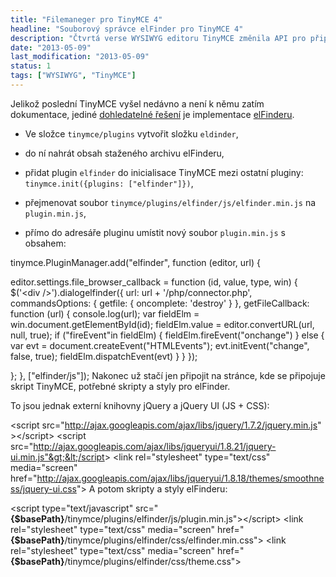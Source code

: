 ```yaml
---
title: "Filemaneger pro TinyMCE 4"
headline: "Souborový správce elFinder pro TinyMCE 4"
description: "Čtvrtá verse WYSIWYG editoru TinyMCE změnila API pro připojení správce souborů, co s tím?"
date: "2013-05-09"
last_modification: "2013-05-09"
status: 1
tags: ["WYSIWYG", "TinyMCE"]
---
```


Jelikož poslední TinyMCE vyšel nedávno a není k němu zatím dokumentace, jediné [dohledatelné řešení](http://stackoverflow.com/questions/16016870/tinymce-4-with-elfinder) je implementace [elFinderu](http://elfinder.org/).

- Ve složce `tinymce/plugins` vytvořit složku `eldinder`,

- do ní nahrát obsah staženého archivu elFinderu,

- přidat plugin `elfinder` do inicialisace TinyMCE mezi ostatní pluginy: `tinymce.init({plugins: ["elfinder"]})`,

- přejmenovat soubor `tinymce/plugins/elfinder/js/elfinder.min.js` na `plugin.min.js`,

- přímo do adresáře pluginu umístit nový soubor `plugin.min.js` s obsahem:

tinymce.PluginManager.add("elfinder", function (editor, url) { 

editor.settings.file_browser_callback = function (id, value, type, win) {
  $('&lt;div /&gt;').dialogelfinder({
     url: url + '/php/connector.php',
     commandsOptions: {
        getfile: {
           oncomplete: 'destroy'
        }
     },
     getFileCallback: function (url)
     {
        console.log(url);
        var fieldElm = win.document.getElementById(id);
        fieldElm.value = editor.convertURL(url, null, true);
        if ("fireEvent"in fieldElm) {
           fieldElm.fireEvent("onchange")
        } else {
           var evt = document.createEvent("HTMLEvents");
           evt.initEvent("change", false, true);
           fieldElm.dispatchEvent(evt)
        }
     }
  });   

}; }, ["elfinder/js"]);
Nakonec už stačí jen připojit na stránce, kde se připojuje skript TinyMCE, potřebné skripty a styly pro elFinder.

To jsou jednak externí knihovny jQuery a jQuery UI (JS + CSS):

&lt;script src="http://ajax.googleapis.com/ajax/libs/jquery/1.7.2/jquery.min.js" &gt;&lt;/script&gt; 
&lt;script src="http://ajax.googleapis.com/ajax/libs/jqueryui/1.8.21/jquery-ui.min.js"&gt;&lt;/script&gt;
&lt;link rel="stylesheet" type="text/css" media="screen" href="http://ajax.googleapis.com/ajax/libs/jqueryui/1.8.18/themes/smoothness/jquery-ui.css"&gt;
A potom skripty a styly elFinderu:

&lt;script type="text/javascript" src="**{$basePath}**/tinymce/plugins/elfinder/js/plugin.min.js"&gt;&lt;/script&gt;
&lt;link rel="stylesheet" type="text/css" media="screen" href="**{$basePath}**/tinymce/plugins/elfinder/css/elfinder.min.css"&gt; 
&lt;link rel="stylesheet" type="text/css" media="screen" href="**{$basePath}**/tinymce/plugins/elfinder/css/theme.css"&gt;